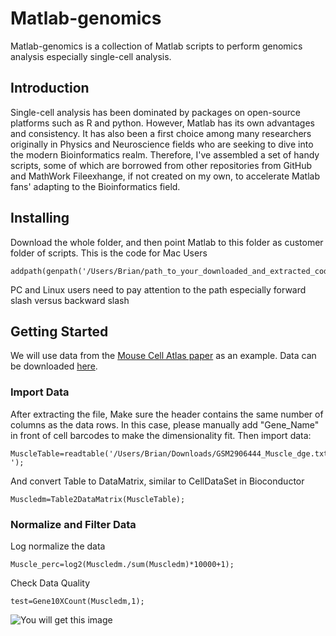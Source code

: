 # Matlab-genomics
Matlab-genomics is a collection of Matlab scripts to perform genomics analysis especially single-cell analysis.
## Introduction
Single-cell analysis has been dominated by packages on open-source platforms such as R and python. However, Matlab has its own advantages and consistency. It has also been a first choice among many researchers originally in Physics and Neuroscience fields who are seeking to dive into the modern Bioinformatics realm.
Therefore, I've assembled a set of handy scripts, some of which are borrowed from other repositories from GitHub and MathWork Fileexhange, if not created on my own, to accelerate Matlab fans' adapting to the Bioinformatics field.

## Installing
Download the whole folder, and then point Matlab to this folder as customer folder of scripts. This is the code for Mac Users

```
addpath(genpath('/Users/Brian/path_to_your_downloaded_and_extracted_codes')); 
```
PC and Linux users need to pay attention to the path especially forward slash versus backward slash

## Getting Started
We will use data from the [Mouse Cell Atlas paper](https://www.cell.com/cell/abstract/S0092-8674(18)30116-8) as an example. Data can be downloaded [here](https://www.ncbi.nlm.nih.gov/geo/query/acc.cgi?acc=GSM2906444).

### Import Data
After extracting the file, Make sure the header contains the same number of columns as the data rows. In this case, please manually add "Gene_Name" in front of cell barcodes to make the dimensionality fit.
Then import data:
```
MuscleTable=readtable('/Users/Brian/Downloads/GSM2906444_Muscle_dge.txt','ReadVariableNames',true,'Delimiter',' '); 

```
And convert Table to DataMatrix, similar to CellDataSet in Bioconductor
```
Muscledm=Table2DataMatrix(MuscleTable);
```

### Normalize and Filter Data
Log normalize the data
```
Muscle_perc=log2(Muscledm./sum(Muscledm)*10000+1);
```
Check Data Quality
```
test=Gene10XCount(Muscledm,1);
```
![You will get this image](http://url/to/img.png)
